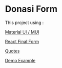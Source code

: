 # Donasi Form

This project using :


[Material UI / MUI](https://mui.com/getting-started/usage/)

[React Final Form](https://final-form.org/docs/react-final-form/getting-started)

[Quotes](https://quotes.rest/)

[Demo Example](https://frosty-bohr-0b24fe.netlify.app/)